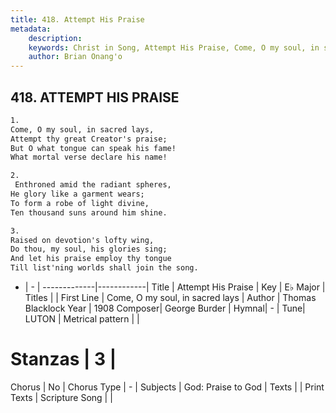 ```yaml
---
title: 418. Attempt His Praise
metadata:
    description: 
    keywords: Christ in Song, Attempt His Praise, Come, O my soul, in sacred lays, 
    author: Brian Onang'o
---
```



## 418. ATTEMPT HIS PRAISE

```txt
1.
Come, O my soul, in sacred lays,
Attempt thy great Creator's praise;
But O what tongue can speak his fame!
What mortal verse declare his name!

2.
 Enthroned amid the radiant spheres,
He glory like a garment wears;
To form a robe of light divine,
Ten thousand suns around him shine.

3.
Raised on devotion's lofty wing,
Do thou, my soul, his glories sing;
And let his praise employ thy tongue
Till list'ning worlds shall join the song.
```

- |   -  |
-------------|------------|
Title | Attempt His Praise |
Key | E♭ Major |
Titles |  |
First Line | Come, O my soul, in sacred lays |
Author | Thomas Blacklock
Year | 1908
Composer| George Burder |
Hymnal|  - |
Tune| LUTON |
Metrical pattern | |
# Stanzas | 3 |
Chorus | No |
Chorus Type | - |
Subjects | God: Praise to God |
Texts |  |
Print Texts | 
Scripture Song |  |
  
